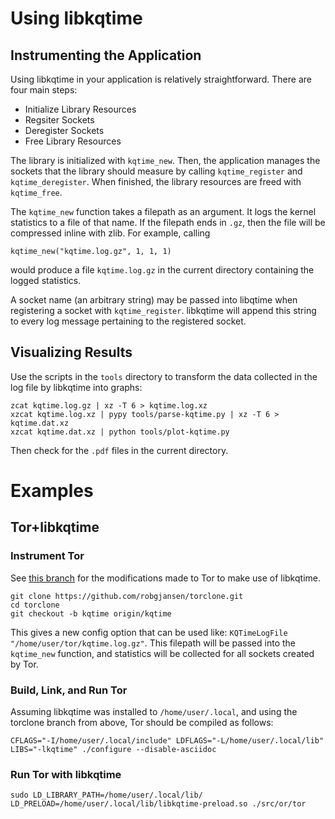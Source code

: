 # Using libkqtime

## Instrumenting the Application

Using libkqtime in your application is relatively straightforward. There are four main steps:

 + Initialize Library Resources
 + Regsiter Sockets
 + Deregister Sockets
 + Free Library Resources

The library is initialized with `kqtime_new`. Then, the application manages the sockets that the library should measure by calling `kqtime_register` and `kqtime_deregister`. When finished, the library resources are freed with `kqtime_free`.

The `kqtime_new` function takes a filepath as an argument. It logs the kernel statistics to a file of that name. If the filepath ends in `.gz`, then the file will be compressed inline with zlib. For example, calling

```
kqtime_new("kqtime.log.gz", 1, 1, 1)
```

would produce a file `kqtime.log.gz` in the current directory containing the logged statistics.

A socket name (an arbitrary string) may be passed into libqtime when registering a socket with `kqtime_register`. libkqtime will append this string to every log message pertaining to the registered socket.

## Visualizing Results

Use the scripts in the `tools` directory to transform the data collected in the log file by libkqtime into graphs:

```
zcat kqtime.log.gz | xz -T 6 > kqtime.log.xz
xzcat kqtime.log.xz | pypy tools/parse-kqtime.py | xz -T 6 > kqtime.dat.xz
xzcat kqtime.dat.xz | python tools/plot-kqtime.py
```

Then check for the `.pdf` files in the current directory.

# Examples

## Tor+libkqtime

### Instrument Tor

See [this branch](https://github.com/robgjansen/torclone/tree/kqtime) for the modifications made to Tor to make use of libkqtime.

```
git clone https://github.com/robgjansen/torclone.git
cd torclone
git checkout -b kqtime origin/kqtime
```

This gives a new config option that can be used like: `KQTimeLogFile "/home/user/tor/kqtime.log.gz"`. This filepath will be passed into the `kqtime_new` function, and statistics will be collected for all sockets created by Tor.

### Build, Link, and Run Tor

Assuming libkqtime was installed to `/home/user/.local`, and using the torclone branch from above, Tor should be compiled as follows:

```
CFLAGS="-I/home/user/.local/include" LDFLAGS="-L/home/user/.local/lib" LIBS="-lkqtime" ./configure --disable-asciidoc
```

### Run Tor with libkqtime

```
sudo LD_LIBRARY_PATH=/home/user/.local/lib/ LD_PRELOAD=/home/user/.local/lib/libkqtime-preload.so ./src/or/tor
```

